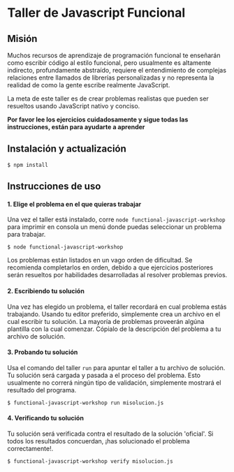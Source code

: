 # Taller de Javascript Funcional

## Misión

Muchos recursos de aprendizaje de programación funcional te enseñarán como escribir código al estilo funcional, pero usualmente es altamente indirecto, profundamente abstraído, requiere el entendimiento de complejas relaciones entre llamados de librerías personalizadas y no representa la realidad de como la gente escribe realmente JavaScript.

La meta de este taller es de crear problemas realistas que pueden ser resueltos usando JavaScript nativo y conciso.

**Por favor lee los ejercicios cuidadosamente y sigue todas las instrucciones, están para ayudarte a aprender**

## Instalación y actualización

```
$ npm install
```

## Instrucciones de uso

#### 1. Elige el problema en el que quieras trabajar

Una vez el taller está instalado, corre `node functional-javascript-workshop` para imprimir en consola un menú donde puedas seleccionar un problema para trabajar.

```
$ node functional-javascript-workshop
```

Los problemas están listados en un vago orden de dificultad. Se recomienda completarlos en orden, debido a que ejercicios posteriores serán resueltos por habilidades desarrolladas al resolver problemas previos.

#### 2. Escribiendo tu solución

Una vez has elegido un problema, el taller recordará en cual problema estás trabajando. Usando tu editor preferido, simplemente crea un archivo en el cual escribir tu solución. La mayoría de problemas proveerán algúna plantilla con la cual comenzar. Cópialo de la descripción del problema a tu archivo de solución.

#### 3. Probando tu solución

Usa el comando del taller `run` para apuntar el taller a tu archivo de solución. Tu solución será cargada y pasada a el proceso del problema. Esto usualmente no correrá ningún tipo de validación, simplemente mostrará el resultado del programa.

```
$ functional-javascript-workshop run misolucion.js
```

#### 4. Verificando tu solución

Tu solución será verificada contra el resultado de la solución 'oficial'. Si todos los resultados concuerdan, ¡has solucionado el problema correctamente!.

```
$ functional-javascript-workshop verify misolucion.js
```
